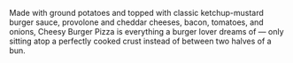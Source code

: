 Made with ground potatoes and topped with classic ketchup-mustard burger sauce, provolone and cheddar cheeses, bacon, tomatoes, and onions, Cheesy Burger Pizza is everything a burger lover dreams of — only sitting atop a perfectly cooked crust instead of between two halves of a bun.